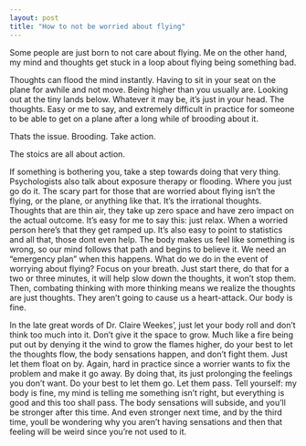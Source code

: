 ```yaml
---
layout: post
title: "How to not be worried about flying"
---
```


Some people are just born to not care about flying. Me on the other hand, my mind and thoughts get stuck in a loop about flying being something bad. 

Thoughts can flood the mind instantly.  Having to sit in your seat on the plane for awhile and not move. Being higher than you usually are.  Looking out at the tiny lands below.  Whatever it may be, it’s just in your head. The thoughts.  Easy or me to say, and extremely difficult in practice for someone to be able to get on a plane after a long while of brooding about it. 

Thats the issue. Brooding. Take action. 

The stoics are all about action. 

If something is bothering you, take a step towards doing that very thing. Psychologists also talk about exposure therapy or flooding. Where you just go do it. The scary part for those that are worried about flying isn’t the flying, or the plane, or anything like that. It’s the irrational thoughts. Thoughts that are thin air, they take up zero space and have zero impact on the actual outcome. It’s easy for me to say this: just relax. When a worried person here’s that they get ramped up. It’s also easy to point to statistics and all that, those dont even help. The body makes us feel like something is wrong, so our mind follows that path and begins to believe it. We need an “emergency plan” when this happens.  What do we do in the event of worrying about flying? Focus on your breath. Just start there, do that for a two or three minutes, it will help slow down the thoughts, it won’t stop them. Then, combating thinking with more thinking means we realize the thoughts are just thoughts. They aren’t going to cause us a heart-attack. Our body is fine. 

In the late great words of Dr. Claire Weekes’, just let your body roll and don’t think too much into it. Don’t give it the space to grow. Much like a fire being put out by denying it the wind to grow the flames higher, do your best to let the thoughts flow, the body sensations happen, and don’t fight them. Just let them float on by. Again, hard in practice since a worrier wants to fix the problem and make it go away. By doing that, its just prolonging the feelings you don’t want. Do your best to let them go. Let them pass. Tell yourself: my body is fine, my mind is telling me something isn’t right, but everything is good and this too shall pass. The body sensations will subside, and you’ll be stronger after this time. And even stronger next time, and by the third time, youll be wondering why you aren’t having sensations and then that feeling will be weird since you’re not used to it. 
